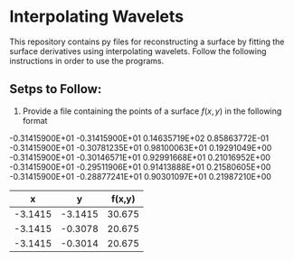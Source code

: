 # Interpolating Wavelets
This repository contains py files for reconstructing a surface by fitting the surface derivatives using interpolating wavelets. Follow the following instructions in order to use the programs.

## Setps to Follow:

1) Provide a file containing the points of a surface $f(x,y)$ in the following format

-0.31415900E+01 -0.31415900E+01  0.14635719E+02  0.85863772E-01
-0.31415900E+01 -0.30781235E+01  0.98100063E+01  0.19291049E+00
-0.31415900E+01 -0.30146571E+01  0.92991668E+01  0.21016952E+00
-0.31415900E+01 -0.29511906E+01  0.91413888E+01  0.21580605E+00
-0.31415900E+01 -0.28877241E+01  0.90301097E+01  0.21987210E+00
    
| x  | y | f(x,y) |
| ------------- | ------------- |------|
| -3.1415  | -3.1415  | 30.675 |
| -3.1415  | -0.3078  | 20.675 |
| -3.1415  | -0.3014  | 20.675 |

    
